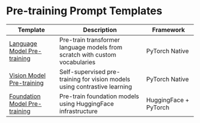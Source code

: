 # Pre-training Prompt Templates

<table>
  <thead>
    <tr>
      <th>Template</th>
      <th>Description</th>
      <th>Framework</th>
    </tr>
  </thead>
  <tbody>
    <tr>
      <td><a href="language-model-pretraining.md">Language Model Pre-training</a></td>
      <td>Pre-train transformer language models from scratch with custom vocabularies</td>
      <td>PyTorch Native</td>
    </tr>
    <tr>
      <td><a href="vision-model-pretraining.md">Vision Model Pre-training</a></td>
      <td>Self-supervised pre-training for vision models using contrastive learning</td>
      <td>PyTorch Native</td>
    </tr>
    <tr>
      <td><a href="foundation-model-pretraining.md">Foundation Model Pre-training</a></td>
      <td>Pre-train foundation models using HuggingFace infrastructure</td>
      <td>HuggingFace + PyTorch</td>
    </tr>
  </tbody>
</table>